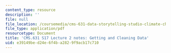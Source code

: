 ```yaml
---
content_type: resource
description: ''
file: null
file_location: /coursemedia/cms-631-data-storytelling-studio-climate-change-spring-2017/e39149bed24e6f4ba2829f9acb17c710_MITCMS_631S17_lec2_data_nt.pdf
file_type: application/pdf
resourcetype: Document
title: 'CMS.631 S17 Lecture 2 notes: Getting and Cleaning Data'
uid: e39149be-d24e-6f4b-a282-9f9acb17c710
---
```

